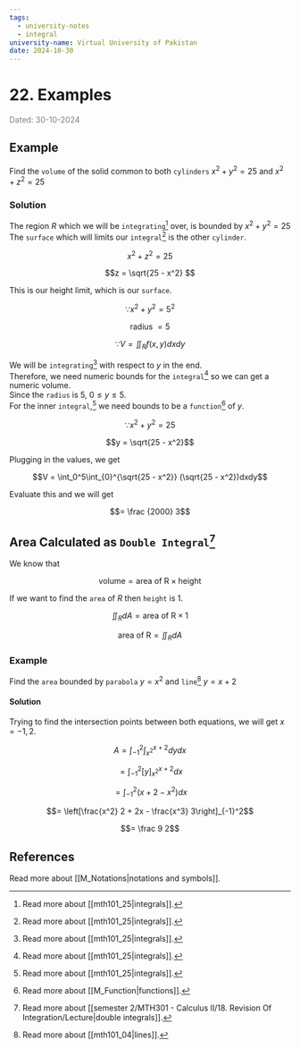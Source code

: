 ```yaml
---
tags:
  - university-notes
  - integral
university-name: Virtual University of Pakistan
date: 2024-10-30
---
```


# 22. Examples

<span style="color: gray;">Dated: 30-10-2024</span>

## Example

Find the `volume` of the solid common to both `cylinders` $x^2 + y^2 = 25$ and $x^2 + z^2 = 25$

### Solution

The region $R$ which we will be `integrating`[^1] over, is bounded by $x^2 + y^2 = 25$  
The `surface` which will limits our `integral`[^1] is the other `cylinder`.  

$$x^2 + z^2 = 25$$

$$z = \sqrt{25 - x^2} $$

This is our height limit, which is our `surface`.  

$$\because x^2 + y^2 = 5^2$$

$$\text{radius } = 5$$

$$\because V = \iint_R f(x, y) dxdy$$

We will be `integrating`[^1] with respect to $y$ in the end.  
Therefore, we need numeric bounds for the `integral`[^1] so we can get a numeric volume.  
Since the `radius` is $5$, $0 \le y \le 5$.  
For the inner `integral`,[^1] we need bounds to be a `function`[^2] of $y$.  

$$\because x^2 +y^2 = 25$$

$$y = \sqrt{25 - x^2}$$

Plugging in the values, we get  

$$V = \int_0^5\int_{0}^{\sqrt{25 - x^2}} (\sqrt{25 - x^2})dxdy$$

Evaluate this and we will get  

$$= \frac {2000} 3$$

## Area Calculated as `Double Integral`[^3]

We know that  

$$\text{volume} = \text{area of R} \times \text{height}$$

If we want to find the `area` of $R$ then `height` is $1$.  

$$\iint_R dA = \text{area of R} \times 1$$

$$\text{area of R} = \iint_R dA$$

### Example

Find the `area` bounded by `parabola` $y = x^2$ and `line`[^4] $y = x + 2$

#### Solution

Trying to find the intersection points between both equations, we will get $x = -1, 2$.  

$$A = \int_{-1} ^ 2 \int_{x^2}^{x + 2} dy dx$$

$$= \int_{-1}^2 \left[y\right]_{x^2}^{x + 2} dx$$

$$=\int_{-1}^2 (x + 2 - x^2)dx$$

$$= \left[\frac{x^2} 2 + 2x - \frac{x^3} 3\right]_{-1}^2$$

$$= \frac 9 2$$

## References

Read more about [[M_Notations|notations and symbols]].

[^1]: Read more about [[mth101_25|integrals]].
[^2]: Read more about [[M_Function|functions]].
[^3]: Read more about [[semester 2/MTH301 - Calculus II/18. Revision Of Integration/Lecture|double integrals]].
[^4]: Read more about [[mth101_04|lines]].
